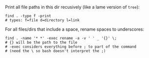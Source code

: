 Print all file paths in this dir recusively (like a lame version of `tree`):

    find . -type f -print
    # types: f=file d=directory l=link

For all files/dirs that include a space, rename spaces to underscores:

    find . -name '* *' -exec rename -a -v ' ' _ '{}' \;
    # {} will be the path to the file
    # -exec considers everything before ; to part of the command
    # (need the \ so bash doesn't interpret the ;)

